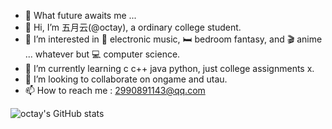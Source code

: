 - 🌸 What future awaits me ...
- 👋 Hi, I’m 五月云(@octay), a ordinary college student.
- 👀 I’m interested in 🎵 electronic music, 🛏️ bedroom fantasy, and 🎬 anime ... whatever but 💻 computer science.
- 🌱 I’m currently learning c c++ java python, just college assignments x.
- 💞️ I’m looking to collaborate on ongame and utau.
- 📫 How to reach me : 2990891143@qq.com

![octay's GitHub stats](https://github-readme-stats.vercel.app/api?username=octay&show_icons=true&theme=cobalt)
